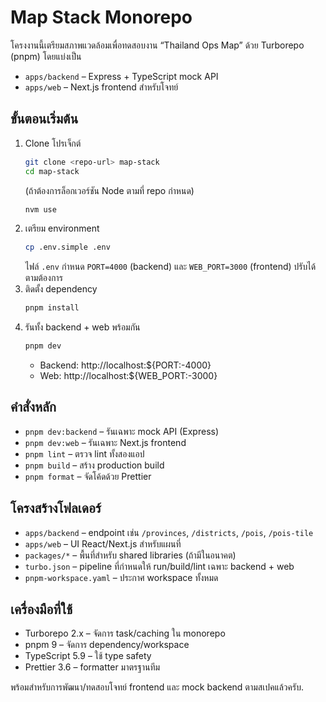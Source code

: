 # Map Stack Monorepo

โครงงานนี้เตรียมสภาพแวดล้อมเพื่อทดสอบงาน “Thailand Ops Map” ด้วย Turborepo (pnpm) โดยแบ่งเป็น

- `apps/backend` – Express + TypeScript mock API
- `apps/web` – Next.js frontend สำหรับโจทย์

## ขั้นตอนเริ่มต้น

1. Clone โปรเจ็กต์  
   ```sh
   git clone <repo-url> map-stack
   cd map-stack
   ```
   (ถ้าต้องการล็อกเวอร์ชัน Node ตามที่ repo กำหนด)  
   ```sh
   nvm use
   ```
2. เตรียม environment  
   ```sh
   cp .env.simple .env
   ```
   ไฟล์ `.env` กำหนด `PORT=4000` (backend) และ `WEB_PORT=3000` (frontend) ปรับได้ตามต้องการ
3. ติดตั้ง dependency  
   ```sh
   pnpm install
   ```
4. รันทั้ง backend + web พร้อมกัน  
   ```sh
   pnpm dev
   ```
   - Backend: http://localhost:${PORT:-4000}  
   - Web: http://localhost:${WEB_PORT:-3000}

## คำสั่งหลัก

- `pnpm dev:backend` – รันเฉพาะ mock API (Express)
- `pnpm dev:web` – รันเฉพาะ Next.js frontend
- `pnpm lint` – ตรวจ lint ทั้งสองแอป
- `pnpm build` – สร้าง production build
- `pnpm format` – จัดโค้ดด้วย Prettier

## โครงสร้างโฟลเดอร์

- `apps/backend` – endpoint เช่น `/provinces`, `/districts`, `/pois`, `/pois-tile`
- `apps/web` – UI React/Next.js สำหรับแผนที่
- `packages/*` – พื้นที่สำหรับ shared libraries (ถ้ามีในอนาคต)
- `turbo.json` – pipeline ที่กำหนดให้ run/build/lint เฉพาะ backend + web
- `pnpm-workspace.yaml` – ประกาศ workspace ทั้งหมด

## เครื่องมือที่ใช้

- Turborepo 2.x – จัดการ task/caching ใน monorepo
- pnpm 9 – จัดการ dependency/workspace
- TypeScript 5.9 – ใช้ type safety
- Prettier 3.6 – formatter มาตรฐานทีม

พร้อมสำหรับการพัฒนา/ทดสอบโจทย์ frontend และ mock backend ตามสเปคแล้วครับ.
